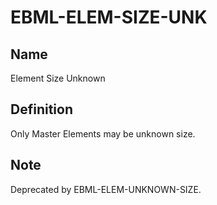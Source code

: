 # EBML-ELEM-SIZE-UNK

## Name

Element Size Unknown

## Definition

Only Master Elements may be unknown size.

## Note
Deprecated by EBML-ELEM-UNKNOWN-SIZE.
